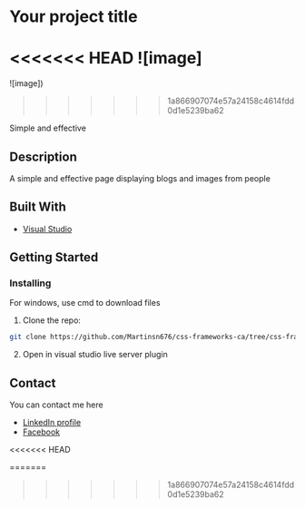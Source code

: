 # Your project title

<<<<<<< HEAD
![image]
=======
![image])
>>>>>>> 1a866907074e57a24158c4614fdd0d1e5239ba62

Simple and effective

## Description

A simple and effective page displaying blogs and images from people

## Built With

- [Visual Studio](https://code.visualstudio.com/)

## Getting Started

### Installing

For windows, use cmd to download files

1. Clone the repo:

```bash
git clone https://github.com/Martinsn676/css-frameworks-ca/tree/css-frameworks
```

2. Open in visual studio live server plugin


## Contact

You can contact me here

- [LinkedIn profile](https://www.linkedin.com/in/martin-sk%C3%A5la-nyg%C3%A5rd-0a6120263)
- [Facebook](https://www.facebook.com/meeplegalaxymartin)

<<<<<<< HEAD

=======
>>>>>>> 1a866907074e57a24158c4614fdd0d1e5239ba62
